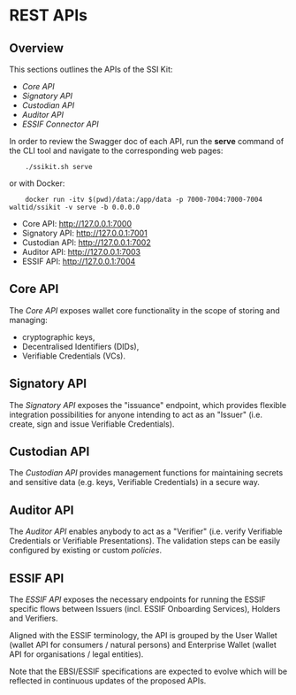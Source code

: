 # REST APIs

## Overview

This sections outlines the APIs of the SSI Kit:

* _Core API_&#x20;
* _Signatory API_
* _Custodian API_
* _Auditor API_
* _ESSIF Connector API_

In order to review the Swagger doc of each API, run the **serve** command of the CLI tool and navigate to the corresponding web pages:

```
    ./ssikit.sh serve
```

or with Docker:

```
    docker run -itv $(pwd)/data:/app/data -p 7000-7004:7000-7004 waltid/ssikit -v serve -b 0.0.0.0
```

* Core API: http://127.0.0.1:7000
* Signatory API: http://127.0.0.1:7001
* Custodian API: http://127.0.0.1:7002
* Auditor API: http://127.0.0.1:7003
* ESSIF API: http://127.0.0.1:7004

## Core API

The _Core API_ exposes wallet core functionality in the scope of storing and managing:

* cryptographic keys,
* Decentralised Identifiers (DIDs),
* Verifiable Credentials (VCs).

## Signatory API

The _Signatory API_ exposes the "issuance" endpoint, which provides flexible integration possibilities for anyone intending to act as an "Issuer" (i.e. create, sign and issue Verifiable Credentials).

## Custodian API

The _Custodian API_ provides management functions for maintaining secrets and sensitive data (e.g. keys, Verifiable Credentials) in a secure way.

## Auditor API

The _Auditor API_ enables anybody to act as a "Verifier" (i.e. verify Verifiable Credentials or Verifiable Presentations). The validation steps can be easily configured by existing or custom _policies_.

## ESSIF API

The _ESSIF API_ exposes the necessary endpoints for running the ESSIF specific flows between Issuers (incl. ESSIF Onboarding Services), Holders and Verifiers.

Aligned with the ESSIF terminology, the API is grouped by the User Wallet (wallet API for consumers / natural persons) and Enterprise Wallet (wallet API for organisations / legal entities).

Note that the EBSI/ESSIF specifications are expected to evolve which will be reflected in continuous updates of the proposed APIs.
